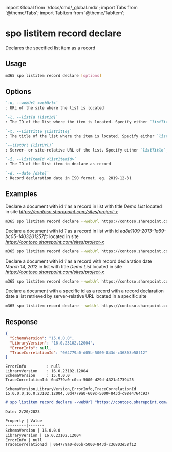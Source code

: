 <!-- DISCLAIMER: All secrets, passwords, and sensitive values in this document are examples only and not real credentials. -->
import Global from '/docs/cmd/_global.mdx';
import Tabs from '@theme/Tabs';
import TabItem from '@theme/TabItem';

# spo listitem record declare

Declares the specified list item as a record

## Usage

```sh
m365 spo listitem record declare [options]
```

## Options

```md definition-list
`-u, --webUrl <webUrl>`
: URL of the site where the list is located

`-l, --listId [listId]`
: The ID of the list where the item is located. Specify either `listTitle`, `listId` or `listUrl`

`-t, --listTitle [listTitle]`
: The title of the list where the item is located. Specify either `listTitle`, `listId` or `listUrl`

`--listUrl [listUrl]`
: Server- or site-relative URL of the list. Specify either `listTitle`, `listId` or `listUrl`

`-i, --listItemId <listItemId>`
: The ID of the list item to declare as record

`-d, --date [date]`
: Record declaration date in ISO format. eg. 2019-12-31
```

<Global />

## Examples

Declare a document with id _1_ as a record in list with title _Demo List_ located in site _https://contoso.sharepoint.com/sites/project-x_

```sh
m365 spo listitem record declare --webUrl https://contoso.sharepoint.com/sites/project-x --listTitle "Demo List" --listItemId 1
```

Declare a document with id _1_ as a record in list with id _ea8e1109-2013-1a69-bc05-1403201257fc_ located in site _https://contoso.sharepoint.com/sites/project-x_

```sh
m365 spo listitem record declare --webUrl https://contoso.sharepoint.com/sites/project-x --listId ea8e1109-2013-1a69-bc05-1403201257fc --listItemId 1
```

Declare a document with id _1_ as a record with record declaration date _March 14, 2012_ in list with title _Demo List_ located in site _https://contoso.sharepoint.com/sites/project-x_

```sh
m365 spo listitem record declare --webUrl https://contoso.sharepoint.com/sites/project-x --listTitle "Demo List" --listItemId 1 --date 2012-03-14
```

Declare a document with a specific id as a record with a record declaration date a list retrieved by server-relative URL located in a specific site

```sh
m365 spo listitem record declare --webUrl https://contoso.sharepoint.com/sites/project-x --listUrl '/sites/project-x/Lists/Demo List' --listItemId 1 --date 2013-09-03
```

## Response

<Tabs>
  <TabItem value="JSON">

  ```json
  {
    "SchemaVersion": "15.0.0.0",
    "LibraryVersion": "16.0.23102.12004",
    "ErrorInfo": null,
    "TraceCorrelationId": "064779a0-d05b-5000-843d-c36803e58f12"
  }
  ```

  </TabItem>
  <TabItem value="Text">

  ```text
  ErrorInfo         : null
  LibraryVersion    : 16.0.23102.12004
  SchemaVersion     : 15.0.0.0
  TraceCorrelationId: 0a4779a0-c0ca-5000-d29d-4321a1739425
  ```

  </TabItem>
  <TabItem value="CSV">

  ```csv
  SchemaVersion,LibraryVersion,ErrorInfo,TraceCorrelationId
  15.0.0.0,16.0.23102.12004,,0d4779a0-609c-5000-843d-c98e4764c937
  ```

  </TabItem>
  <TabItem value="Markdown">

  ```md
  # spo listitem record declare --webUrl "https://contoso.sharepoint.com/sites/project-x" --listTitle "Demo List" --listItemId "1" --date "2012-03-14"
  
  Date: 2/20/2023

  Property | Value
  ---------|-------
  SchemaVersion | 15.0.0.0
  LibraryVersion | 16.0.23102.12004
  ErrorInfo | null
  TraceCorrelationId | 064779a0-d05b-5000-843d-c36803e58f12
  ```

  </TabItem>
</Tabs>
